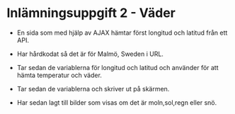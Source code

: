 # Inlämningsuppgift 2 - Väder

- En sida som med hjälp av AJAX hämtar först longitud och latitud från ett API.

- Har hårdkodat så det är för Malmö, Sweden i URL. 

- Tar sedan de variablerna för longitud och latitud och använder för att   
  hämta temperatur och väder. 

- Tar sedan de variablerna och skriver ut på skärmen. 

- Har sedan lagt till bilder som visas om det är moln,sol,regn eller snö. 